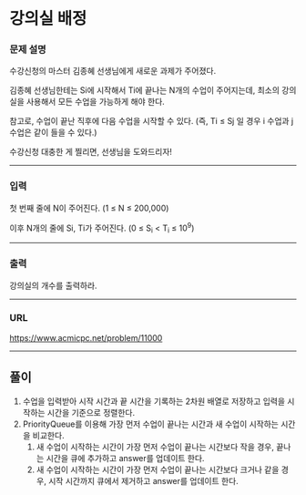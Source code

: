 # 강의실 배정

### 문제 설명

수강신청의 마스터 김종혜 선생님에게 새로운 과제가 주어졌다.

김종혜 선생님한테는 Si에 시작해서 Ti에 끝나는 N개의 수업이 주어지는데, 최소의 강의실을 사용해서 모든 수업을 가능하게 해야 한다.

참고로, 수업이 끝난 직후에 다음 수업을 시작할 수 있다. (즉, Ti ≤ Sj 일 경우 i 수업과 j 수업은 같이 들을 수 있다.)

수강신청 대충한 게 찔리면, 선생님을 도와드리자!

-----------
### 입력

첫 번째 줄에 N이 주어진다. (1 ≤ N ≤ 200,000)

이후 N개의 줄에 Si, Ti가 주어진다. (0 ≤ S<sub>i</sub> < T<sub>i</sub> ≤ 10<sup>9</sup>)

-----------
### 출력

강의실의 개수를 출력하라.

-----------
### URL

https://www.acmicpc.net/problem/11000

-----------
## 풀이
1. 수업을 입력받아 시작 시간과 끝 시간을 기록하는 2차원 배열로 저장하고 입력을 시작하는 시간을 기준으로 정렬한다.
2. PriorityQueue를 이용해 가장 먼저 수업이 끝나는 시간과 새 수업이 시작하는 시간을 비교한다.
   1. 새 수업이 시작하는 시간이 가장 먼저 수업이 끝나는 시간보다 작을 경우, 끝나는 시간을 큐에 추가하고 answer를 업데이트 한다.
   2. 새 수업이 시작하는 시간이 가장 먼저 수업이 끝나는 시간보다 크거나 같을 경우, 시작 시간까지 큐에서 제거하고 answer를 업데이트 한다.